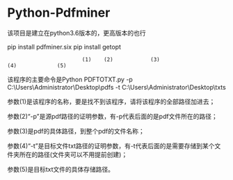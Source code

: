 # Python-Pdfminer




该项目是建立在python3.6版本的，更高版本的也行

pip install pdfminer.six
pip install getopt

                            (1)    (2)            (3)                     (4)             (5)
该程序的主要命令是Python PDFTOTXT.py -p C:\Users\Administrator\Desktop\pdfs -t C:\Users\Administrator\Desktop\txts

参数(1)是该程序的名称，要是找不到该程序，请将该程序的全部路径加进去；

参数(2)“-p”是源pdf路径的证明参数，有-p代表后面的是pdf文件所在的路径；

参数(3)是pdf的具体路径，到整个pdf的文件名称；

参数(4)“-t”是目标文件txt路径的证明参数，有-t代表后面的是需要存储到某个文件夹所在的路径(文件夹可以不用提前创建)；

参数(5)是目标txt文件的具体存储路径。



